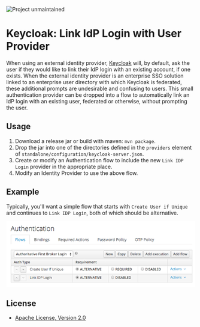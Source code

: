 ![Project unmaintained](https://img.shields.io/badge/project-unmaintained-red.svg)

# Keycloak: Link IdP Login with User Provider

When using an external identity provider, [Keycloak](https://keycloak.jboss.org)
will, by default, ask the user if they would like to link their IdP login
with an existing account, if one exists. When the external identity provider
is an enterprise SSO solution linked to an enterprise user directory with
which Keycloak is federated, these additional prompts are undesirable and
confusing to users. This small authentication provider can be dropped into a
flow to automatically link an IdP login with an existing user, federated or
otherwise, without prompting the user.

## Usage
1. Download a release jar or build with maven: `mvn package`.
2. Drop the jar into one of the directories defined in the `providers`
   element of `standalone/configuration/keycloak-server.json`.
3. Create or modify an Authentication flow to include the new `Link IDP Login`
   provider in the appropriate place.
4. Modify an Identity Provider to use the above flow.

## Example

Typically, you'll want a simple flow that starts with `Create User if Unique`
and continues to `Link IDP Login`, both of which should be alternative.

![Link IdP Login Example](doc/link-idp-login-example.png)

## License

* [Apache License, Version 2.0](https://www.apache.org/licenses/LICENSE-2.0)
